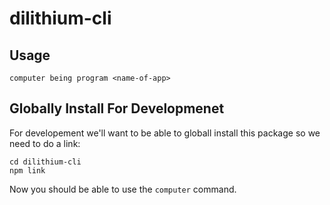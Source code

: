 # dilithium-cli

## Usage

```
computer being program <name-of-app>
```

## Globally Install For Developmenet

For developement we'll want to be able to globall install this package
so we need to do a link:

```
cd dilithium-cli
npm link
```

Now you should be able to use the `computer` command.

